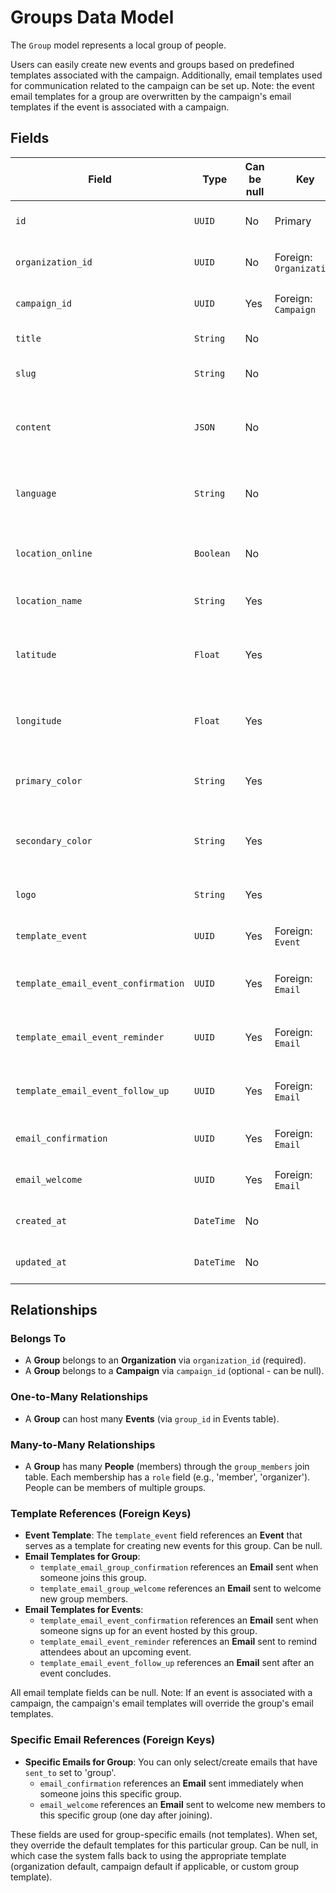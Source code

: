# Groups Data Model

The `Group` model represents a local group of people.

Users can easily create new events and groups based on predefined templates associated with the campaign. Additionally, email templates used for communication related to the campaign can be set up. Note: the event email templates for a group are overwritten by the campaign's email templates if the event is associated with a campaign.

## Fields

| Field                               | Type       | Can be null | Key                     | Description                                    |
| ----------------------------------- | ---------- | ----------- | ----------------------- | ---------------------------------------------- |
| `id`                                | `UUID`     | No          | Primary                 | Unique identifier for the group.               |
| `organization_id`                   | `UUID`     | No          | Foreign: `Organization` | Organization this group belongs to.            |
| `campaign_id`                       | `UUID`     | Yes         | Foreign: `Campaign`     | Campaign this group belongs to.                |
| `title`                             | `String`   | No          |                         | The title of the group.                        |
| `slug`                              | `String`   | No          |                         | Unique URL-friendly slug                       |
| `content`                           | `JSON`     | No          |                         | Page content containing TipTap JSON            |
| `language`                          | `String`   | No          |                         | The language of the group. Defaults to 'en'.   |
| `location_online`                   | `Boolean`  | No          |                         | Group is online-only. Defaults to false.       |
| `location_name`                     | `String`   | Yes         |                         | The name of the location (e.g. a city).        |
| `latitude`                          | `Float`    | Yes         |                         | The latitude of the group's primary location.  |
| `longitude`                         | `Float`    | Yes         |                         | The longitude of the group's primary location. |
| `primary_color`                     | `String`   | Yes         |                         | The primary color for the group's branding.    |
| `secondary_color`                   | `String`   | Yes         |                         | The secondary color for the group's branding.  |
| `logo`                              | `String`   | Yes         |                         | A URL to the group's logo.                     |
| `template_event`                    | `UUID`     | Yes         | Foreign: `Event`        | Template for events by this group.             |
| `template_email_event_confirmation` | `UUID`     | Yes         | Foreign: `Email`        | Email template for events by this group.       |
| `template_email_event_reminder`     | `UUID`     | Yes         | Foreign: `Email`        | Email template for events by this group.       |
| `template_email_event_follow_up`    | `UUID`     | Yes         | Foreign: `Email`        | Email template for events by this group.       |
| `email_confirmation`                | `UUID`     | Yes         | Foreign: `Email`        | Specific confirmation email.                   |
| `email_welcome`                     | `UUID`     | Yes         | Foreign: `Email`        | Specific welcome email.                        |
| `created_at`                        | `DateTime` | No          |                         | The date and time created.                     |
| `updated_at`                        | `DateTime` | No          |                         | The date and time last updated.                |

## Relationships

### Belongs To

- A **Group** belongs to an **Organization** via `organization_id` (required).
- A **Group** belongs to a **Campaign** via `campaign_id` (optional - can be null).

### One-to-Many Relationships

- A **Group** can host many **Events** (via `group_id` in Events table).

### Many-to-Many Relationships

- A **Group** has many **People** (members) through the `group_members` join table. Each membership has a `role` field (e.g., 'member', 'organizer'). People can be members of multiple groups.

### Template References (Foreign Keys)

- **Event Template**: The `template_event` field references an **Event** that serves as a template for creating new events for this group. Can be null.
- **Email Templates for Group**:
  - `template_email_group_confirmation` references an **Email** sent when someone joins this group.
  - `template_email_group_welcome` references an **Email** sent to welcome new group members.
- **Email Templates for Events**:
  - `template_email_event_confirmation` references an **Email** sent when someone signs up for an event hosted by this group.
  - `template_email_event_reminder` references an **Email** sent to remind attendees about an upcoming event.
  - `template_email_event_follow_up` references an **Email** sent after an event concludes.

All email template fields can be null. Note: If an event is associated with a campaign, the campaign's email templates will override the group's email templates.

### Specific Email References (Foreign Keys)

- **Specific Emails for Group**: You can only select/create emails that have `sent_to` set to 'group'.
  - `email_confirmation` references an **Email** sent immediately when someone joins this specific group.
  - `email_welcome` references an **Email** sent to welcome new members to this specific group (one day after joining).

These fields are used for group-specific emails (not templates). When set, they override the default templates for this particular group. Can be null, in which case the system falls back to using the appropriate template (organization default, campaign default if applicable, or custom group template).
